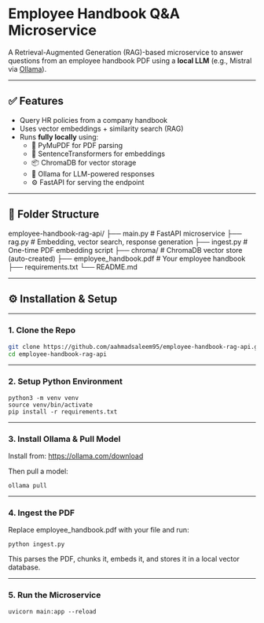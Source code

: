 # Employee Handbook Q&A Microservice

A Retrieval-Augmented Generation (RAG)-based microservice to answer questions from an employee handbook PDF using a **local LLM** (e.g., Mistral via [Ollama](https://ollama.com)).

---

## ✅ Features

- Query HR policies from a company handbook
- Uses vector embeddings + similarity search (RAG)
- Runs **fully locally** using:
  - 📄 PyMuPDF for PDF parsing
  - 🧠 SentenceTransformers for embeddings
  - 📦 ChromaDB for vector storage
  - 🤖 Ollama for LLM-powered responses
  - ⚙️ FastAPI for serving the endpoint

---

## 📁 Folder Structure

employee-handbook-rag-api/
├── main.py # FastAPI microservice
├── rag.py # Embedding, vector search, response generation
├── ingest.py # One-time PDF embedding script
├── chroma/ # ChromaDB vector store (auto-created)
├── employee_handbook.pdf # Your employee handbook
├── requirements.txt
└── README.md

---

## ⚙️ Installation & Setup

---

### 1. Clone the Repo

```bash
git clone https://github.com/aahmadsaleem95/employee-handbook-rag-api.git
cd employee-handbook-rag-api
```

---

### 2. Setup Python Environment

```
python3 -m venv venv
source venv/bin/activate
pip install -r requirements.txt
```

---

### 3. Install Ollama & Pull Model

Install from: https://ollama.com/download

Then pull a model:

```
ollama pull
```

---

### 4. Ingest the PDF

Replace employee_handbook.pdf with your file and run:

```
python ingest.py
```

This parses the PDF, chunks it, embeds it, and stores it in a local vector database.

---

### 5. Run the Microservice

```
uvicorn main:app --reload

```
